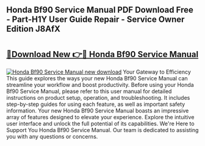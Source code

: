 ## Honda Bf90 Service Manual PDF Download Free - Part-H1Y User Guide Repair - Service Owner Edition J8AfX

# <h2><a href="http://bc32485.oget.top/?id=Honda+Bf90+Service+Manual">🔗Download New 👉🔴 Honda Bf90 Service Manual</a></h2>

[![Honda Bf90 Service Manual new download](https://i.imgur.com/5g1atiW.png)](http://bc32485.oget.top/?id=Honda+Bf90+Service+Manual)
Your Gateway to Efficiency This guide explores the ways your new Honda Bf90 Service Manual can streamline your workflow and boost productivity. Before using your Honda Bf90 Service Manual, please refer to this user manual for detailed instructions on product setup, operation, and troubleshooting. It includes step-by-step guides for using each feature, as well as important safety information. Your new Honda Bf90 Service Manual boasts an impressive array of features designed to elevate your experience. Explore the intuitive user interface and unlock the full potential of its capabilities. We're Here to Support You Honda Bf90 Service Manual. Our team is dedicated to assisting you with any questions or concerns.

